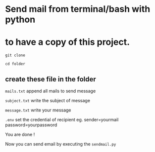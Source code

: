 # Send mail from terminal/bash with python

# to have a copy of this project.
```git clone ```

```cd folder```

## create these file in the folder 

```mails.txt``` append all mails to send message

```subject.txt``` write the subject of message

```message.txt``` write your message

```.env``` set the credential of recipient eg. sender=yourmail password=yourpassword

You are done !

Now you can send email by executing the ```sendmail.py``` 
